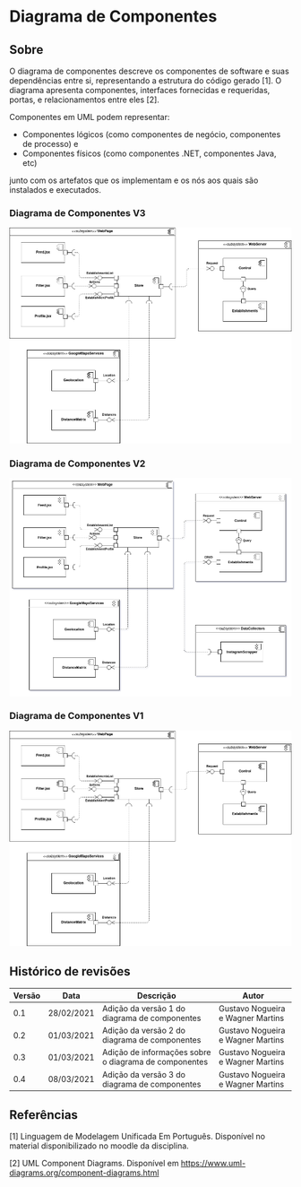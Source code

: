 # Diagrama de Componentes

## Sobre

O diagrama de componentes descreve os componentes de software e suas dependências entre si, representando a estrutura do código gerado [1]. O diagrama apresenta componentes, interfaces fornecidas e requeridas, portas, e relacionamentos entre eles [2].

Componentes em UML podem representar:

- Componentes lógicos (como componentes de negócio, componentes de processo) e
- Componentes físicos (como componentes .NET, componentes Java, etc)

junto com os artefatos que os implementam e os nós aos quais são instalados e executados.

### Diagrama de Componentes V3
![componentesV3](imagens/Componentes_v3.png)


### Diagrama de Componentes V2
![componentesV2](imagens/componentes_v2.png)


### Diagrama de Componentes V1
![componentesV3](imagens/Componentes_v3.png)


## Histórico de revisões

| Versão | Data       | Descrição                                     | Autor                             |
| ------ | ---------- | --------------------------------------------- | --------------------------------- |
| 0.1    | 28/02/2021 | Adição da versão 1 do diagrama de componentes | Gustavo Nogueira e Wagner Martins |
| 0.2    | 01/03/2021 | Adição da versão 2 do diagrama de componentes | Gustavo Nogueira e Wagner Martins |
| 0.3    | 01/03/2021 | Adição de informações sobre o diagrama de componentes | Gustavo Nogueira e Wagner Martins |
| 0.4    | 08/03/2021 | Adição da versão 3 do diagrama de componentes | Gustavo Nogueira e Wagner Martins |

## Referências

[1] Linguagem de Modelagem Unificada Em Português. Disponível no material disponibilizado no moodle da disciplina.

[2] UML Component Diagrams. Disponível em https://www.uml-diagrams.org/component-diagrams.html
